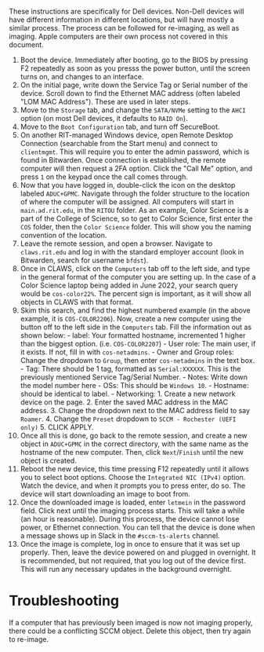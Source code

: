 These instructions are specifically for Dell devices. Non-Dell devices will have different information in different locations, but will have mostly a similar process. The process can be followed for re-imaging, as well as imaging. Apple computers are their own process not covered in this document.

1. Boot the device. Immediately after booting, go to the BIOS by pressing F2 repeatedly as soon as you presss the power button, until the screen turns on, and changes to an interface.
2. On the initial page, write down the Service Tag or Serial number of the device. Scroll down to find the Ethernet MAC address (often labeled "LOM MAC Address"). These are used in later steps. 
3. Move to the `Storage` tab, and change the `SATA/NVMe` setting to the `AHCI` option (on most Dell devices, it defaults to `RAID On`). 
4. Move to the `Boot Configuration` tab, and turn off SecureBoot.
5. On another RIT-managed Windows device, open Remote Desktop Connection (searchable from the Start menu) and connect to `clientmgmt`. This will require you to enter the admin password, which is found in Bitwarden. Once connection is established, the remote computer will then request a 2FA option. Click the "Call Me" option, and press `1` on the keypad once the call comes through.
6. Now that you have logged in, double-click the icon on the desktop labeled `ADUC+GPMC`. Navigate through the folder structure to the location of where the computer will be assigned. All computers will start in `main.ad.rit.edu`, in the `RITOU` folder. As an example, Color Science is a part of the College of Science, so to get to Color Science, first enter the `COS` folder, then the `Color Science` folder. This will show you the naming convention of the location.
7. Leave the remote session, and open a browser. Navigate to `claws.rit.edu` and log in with the standard employer account (look in Bitwarden, search for username `bfdst`). 
8. Once in CLAWS, click on the `Computers` tab off to the left side, and type in the general format of the computer you are setting up. In the case of a Color Science laptop being added in June 2022, your search query would be `cos-color22%`. The percent sign is important, as it will show all objects in CLAWS with that format. 
9. Skim this search, and find the highest numbered example (in the above example, it is `COS-COLOR2206`). Now, create a new computer using the button off to the left side in the `Computers` tab. Fill the information out as shown below:
		- label: Your formatted hostname, incremented 1 higher than the biggest option. (i.e. `COS-COLOR2207`)
		- User role: The main user, if it exists. If not, fill in with `cos-netadmins`.
		- Owner and Group roles: Change the dropdown to `Group`, then enter `cos-netadmins` in the text box.
		- Tag: There should be 1 tag, formatted as `Serial:XXXXXX`. This is the previously mentioned Service Tag/Serial Number.
		- Notes: Write down the model number here
		- OSs: This should be `Windows 10`.
		- Hostname: should be identical to label.
		- Networking:
			1. Create a new network device on the page. 
			2. Enter the saved MAC address in the MAC address.
			3. Change the dropdown next to the MAC address field to say `Roamer`.
			4. Change the `Preset` dropdown to `SCCM - Rochester (UEFI only)`
			5. CLICK APPLY.
10. Once all this is done, go back to the remote session, and create a new object in `ADUC+GPMC` in the correct directory, with the same name as the hostname of the new computer. Then, click `Next`/`Finish` until the new object is created.
11. Reboot the new device, this time pressing F12 repeatedly until it allows you to select boot options. Choose the `Integrated NIC (IPv4)` option. Watch the device, and when it prompts you to press enter, do so. The device will start downloading an image to boot from.
12. Once the downloaded image is loaded, enter `letmein` in the password field. Click next until the imaging process starts. This will take a while (an hour is reasonable). During this process, the device cannot lose power, or Ethernet connection. You can tell that the device is done when a message shows up in Slack in the `#sccm-ts-alerts` channel. 
13. Once the image is complete, log in once to ensure that it was set up properly. Then, leave the device powered on and plugged in overnight. It is recommended, but not required, that you log out of the device first. This will run any necessary updates in the background overnight.

# Troubleshooting

If a computer that has previously been imaged is now not imaging properly, there could be a conflicting SCCM object. Delete this object, then try again to re-image.
